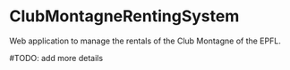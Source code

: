 # ClubMontagneRentingSystem

Web application to manage the rentals of the Club Montagne of the EPFL. 

#TODO: add more details
